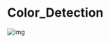 # Color_Detection

![img](https://user-images.githubusercontent.com/94949620/216778016-f544fb17-e518-41f0-879d-a8e7b74a1960.jpg)
